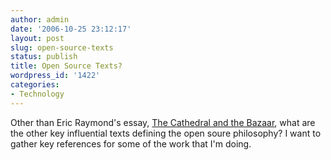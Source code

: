 ```yaml
---
author: admin
date: '2006-10-25 23:12:17'
layout: post
slug: open-source-texts
status: publish
title: Open Source Texts?
wordpress_id: '1422'
categories:
- Technology
---
```


Other than Eric Raymond's essay, [The Cathedral and the
Bazaar](http://catb.org/~esr/writings/cathedral-bazaar/), what are the
other key influential texts defining the open soure philosophy? I want
to gather key references for some of the work that I'm doing.
